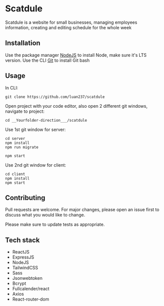 # Scatdule

Scatdule is a website for small businesses, managing employees information, creating and editing schedule for the whole week

## Installation

Use the package manager [NodeJS](https://nodejs.org/en/download/) to install Node, make sure it's LTS version.
Use the CLI [Git](https://git-scm.com/downloads) to install Git bash

## Usage

In CLI:

```
git clone https://github.com/luan237/scatdule
```

Open project with your code editor, also open 2 different git windows, navigate to project:

```
cd __Yourfolder-direction___/scatdule
```

Use 1st git window for server:

```
cd server
npm install
npm run migrate

```

```
npm start
```

Use 2nd git window for client:

```
cd client
npm install
npm start
```

## Contributing

Pull requests are welcome. For major changes, please open an issue first to discuss what you would like to change.

Please make sure to update tests as appropriate.

## Tech stack

- ReactJS
- ExpressJS
- NodeJS
- TailwindCSS
- Sass
- Jsonwebtoken
- Bcrypt
- Fullcalender/react
- Axios
- React-router-dom
